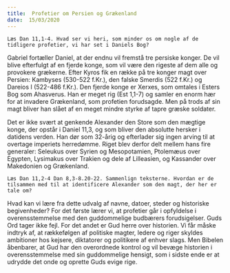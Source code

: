 ```yaml
---
title:  Profetier om Persien og Grækenland
date:  15/03/2020
---
```


`Læs Dan 11,1-4. Hvad ser vi heri, som minder os om nogle af de tidligere profetier, vi har set i Daniels Bog?`

Gabriel fortæller Daniel, at der endnu vil fremstå tre persiske konger. De vil blive efterfulgt af en fjerde konge, som vil være den rigeste af dem alle og provokere grækerne. Efter Kyros fik en række på tre konger magt over Persien: Kambyses (530-522 f.Kr.), den falske Smerdis (522 f.Kr.) og Dareios I (522-486 f.Kr.). Den fjerde konge er Xerxes, som omtales i Esters Bog som Ahasverus. Han er meget rig (Est 1,1-7) og samler en enorm hær for at invadere Grækenland, som profetien forudsagde. Men på trods af sin magt bliver han slået af en meget mindre styrke af tapre græske soldater.

Det er ikke svært at genkende Alexander den Store som den mægtige konge, der opstår i Daniel 11,3, og som bliver den absolutte hersker i datidens verden. Han dør som 32-årig og efterlader sig ingen arving til at overtage imperiets herredømme. Riget blev derfor delt mellem hans fire generaler: Seleukus over Syrien og Mesopotamien, Ptolemæus over Egypten, Lysimakus over Trakien og dele af Lilleasien, og Kassander over Makedonien og Grækenland.

`Læs Dan 11,2-4 Dan 8,3-8.20-22. Sammenlign teksterne. Hvordan er de tilsammen med til at identificere Alexander som den magt, der her er tale om?`

Hvad kan vi lære fra dette udvalg af navne, datoer, steder og historiske begivenheder? For det første lærer vi, at profetier går i opfyldelse i overensstemmelse med den guddommelige budbærers forudsigelser. Guds Ord tager ikke fejl. For det andet er Gud herre over historien. Vi får måske indtryk af, at rækkefølgen af politiske magter, ledere og riger skyldes ambitioner hos kejsere, diktatorer og politikere af enhver slags. Men Bibelen åbenbarer, at Gud har den overordnede kontrol og vil bevæge historien i overensstemmelse med sin guddommelige hensigt, som i sidste ende er at udrydde det onde og oprette Guds evige rige.